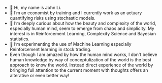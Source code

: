 - 👋 Hi, my name is John Li.
- 👀 I’m an economist by training and I currently work as an actuary quantifying risks using stochastic models.
- 🌱 I’m deeply curious about how the beauty and complexity of the world, especially human mind, seem to emerge from chaos and simplicity. My interest is in Reinforcement Learning, Complexity Science and Bayesian statistics.
- 💞️ I’m experimenting the use of Machine Learning especially Reinforcement learning in stock trading. 
- Even though I am amazed by how the human mind works, I don't believe human knowledge by way of conceptulization of the world is the best approach to know the world. Instead direct experience of the world by bringing full attention to the current moment with thoughts offers an alterative or even better way!
